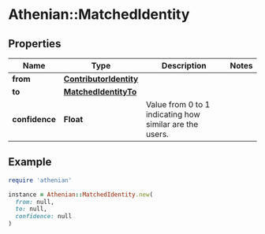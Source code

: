 # Athenian::MatchedIdentity

## Properties

| Name | Type | Description | Notes |
| ---- | ---- | ----------- | ----- |
| **from** | [**ContributorIdentity**](ContributorIdentity.md) |  |  |
| **to** | [**MatchedIdentityTo**](MatchedIdentityTo.md) |  |  |
| **confidence** | **Float** | Value from 0 to 1 indicating how similar are the users. |  |

## Example

```ruby
require 'athenian'

instance = Athenian::MatchedIdentity.new(
  from: null,
  to: null,
  confidence: null
)
```

